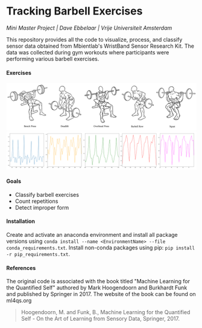 # Tracking Barbell Exercises
*Mini Master Project | Dave Ebbelaar | Vrije Universiteit Amsterdam*

This repository provides all the code to visualize, process, and classify sensor data obtained from Mbientlab's WristBand Sensor Research Kit. The data was collected during gym workouts where participants were performing various barbell exercises.

#### Exercises
![Barbell exercise examples](PythonCode/images/barbell_exercises.png)
![Barbell exercise graphs](PythonCode/images/graphs.png)

#### Goals
* Classify barbell exercises
* Count repetitions
* Detect improper form 

#### Installation
Create and activate an anaconda environment and install all package versions using `conda install --name <EnvironmentName> --file conda_requirements.txt`. Install non-conda packages using pip: `pip install -r pip_requirements.txt`.

#### References
The original code is associated with the book titled "Machine Learning for the Quantified Self"
authored by Mark Hoogendoorn and Burkhardt Funk and published by Springer in 2017. The website of the book can be found on ml4qs.org



> Hoogendoorn, M. and Funk, B., Machine Learning for the Quantified Self - On the Art of Learning from Sensory Data, Springer, 2017.

